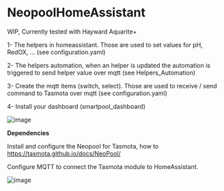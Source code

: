 # NeopoolHomeAssistant

WIP, Currently tested with Hayward Aquarite+ 

1- The helpers in homeassistant. Those are used to set values for pH, RedOX, ... (see configuration.yaml)

2- The helpers automation, when an helper is updated the automation is triggered to send helper value over mqtt (see Helpers_Automation)

3- Create the mqtt items (switch, select). Those are used to receive / send command to Tasmota over mqtt (see configuration.yaml)

4- Install your dashboard (smartpool_dashboard)

![image](https://github.com/fdebrus/NeopoolHomeAssistant/assets/33791533/6f6e29f2-3704-495c-bfde-9b4ceeab6e8e)

**Dependencies**

Install and configure the Neopool for Tasmota, how to https://tasmota.github.io/docs/NeoPool/

Configure MQTT to connect the Tasmota module to HomeAssistant.

![image](https://github.com/fdebrus/NeopoolHomeAssistant/assets/33791533/5b1388a1-e8fa-41fa-bf44-a80831af3bb0)



